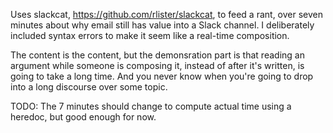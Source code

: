 Uses slackcat, https://github.com/rlister/slackcat, to feed a rant, over seven minutes
about why
email still has value into a Slack channel. I deliberately included syntax 
errors to make it seem like a real-time composition.

The content is the content, but the demonsration part is that reading an
argument while someone is composing it, instead of after it's written, is
going to take a long time. And you never know when you're going to drop into a
long discourse over some topic.


TODO:
The 7 minutes should change to compute actual time using a heredoc, but good
enough for now.


